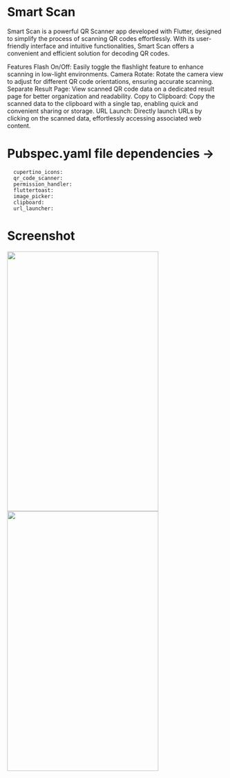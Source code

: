 # Smart Scan

Smart Scan is a powerful QR Scanner app developed with Flutter, designed to simplify the process of scanning QR codes effortlessly. With its user-friendly interface and intuitive functionalities, Smart Scan offers a convenient and efficient solution for decoding QR codes.

Features
Flash On/Off: Easily toggle the flashlight feature to enhance scanning in low-light environments.
Camera Rotate: Rotate the camera view to adjust for different QR code orientations, ensuring accurate scanning.
Separate Result Page: View scanned QR code data on a dedicated result page for better organization and readability.
Copy to Clipboard: Copy the scanned data to the clipboard with a single tap, enabling quick and convenient sharing or storage.
URL Launch: Directly launch URLs by clicking on the scanned data, effortlessly accessing associated web content.

# Pubspec.yaml file dependencies -> 
      cupertino_icons:
      qr_code_scanner: 
      permission_handler: 
      fluttertoast: 
      image_picker: 
      clipboard: 
      url_launcher:

# Screenshot
<p float="left">
<img src="https://github.com/AkashKumarJyoti/images/blob/master/smart%20scan/qr%20img2.jpg" width="350" height="600" />
<img src="https://github.com/AkashKumarJyoti/images/blob/master/smart%20scan/qr%20img1.jpg" width="350" height="600" />
</p>
